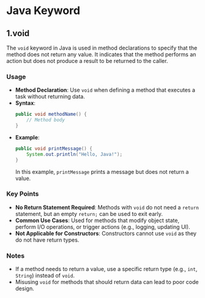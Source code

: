 # Java Keyword

## 1.void
The `void` keyword in Java is used in method declarations to specify that the method does not return any value. It indicates that the method performs an action but does not produce a result to be returned to the caller.

### Usage
- **Method Declaration**: Use `void` when defining a method that executes a task without returning data.
- **Syntax**: 
  ```java
  public void methodName() {
      // Method body
  }
  ```
- **Example**:
  ```java
  public void printMessage() {
      System.out.println("Hello, Java!");
  }
  ```
  In this example, `printMessage` prints a message but does not return a value.

### Key Points
- **No Return Statement Required**: Methods with `void` do not need a `return` statement, but an empty `return;` can be used to exit early.
- **Common Use Cases**: Used for methods that modify object state, perform I/O operations, or trigger actions (e.g., logging, updating UI).
- **Not Applicable for Constructors**: Constructors cannot use `void` as they do not have return types.

### Notes
- If a method needs to return a value, use a specific return type (e.g., `int`, `String`) instead of `void`.
- Misusing `void` for methods that should return data can lead to poor code design.
